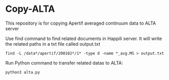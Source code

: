 # Copy-ALTA
This repository is for copying Apertif averaged continuum data to ALTA server 

Use find command to find related documents in Happili server. It will write the related paths in a txt file called output.txt

```
find -L /data*/apertif/200102*/1* -type d -name *_avg.MS > output.txt
```

Run Python command to transfer related datas to ALTA:

```
python3 alta.py 
```

